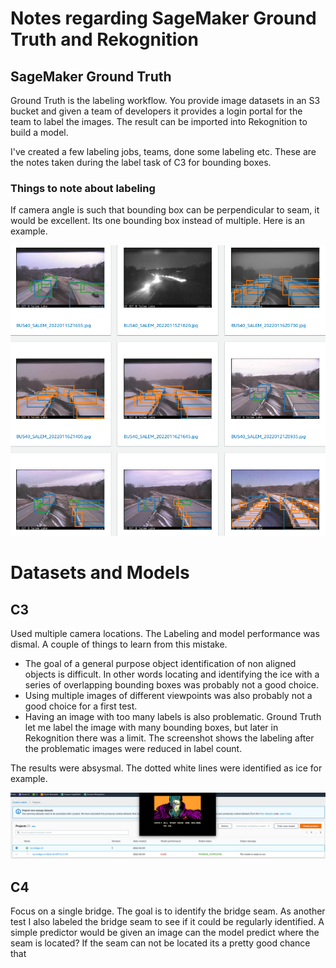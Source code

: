 # Notes regarding SageMaker Ground Truth and Rekognition


## SageMaker Ground Truth

Ground Truth is the labeling workflow.  You provide image datasets in an S3 bucket and given a team of developers it provides a login portal for the team to label the images.  The result can be imported into Rekognition to build a model.

I've created  a few labeling jobs, teams, done some labeling etc.  These
are the notes taken during the label task of C3 for bounding boxes.

### Things to note about labeling

If camera angle is such that bounding box can be perpendicular to seam, it would
be excellent.  Its one bounding box instead of multiple.  Here is an example.

![img](../docs/imgs/groundtruth_c3.png)

# Datasets and Models

## C3

Used multiple camera locations.  The Labeling and model performance was dismal.  A couple of things to learn from this mistake.

* The goal of a general purpose object identification of non aligned objects is difficult.  In other words locating and identifying the ice with a series of overlapping bounding boxes was probably not a good choice.
* Using multiple images of different viewpoints was also probably not a good choice for a first test.
* Having an image with too many labels is also problematic.  Ground Truth let me label the image with many bounding boxes, but later in Rekognition there was a limit.  The screenshot shows the labeling after the problematic images were reduced in label count.

The results were absysmal.  The dotted white lines were identified as ice for example.

![img](../docs/imgs/rekognition_c3.png)


## C4

Focus on a single bridge.  The goal is to identify the bridge seam.  As another test I also labeled the bridge seam to see if it could be regularly identified.  A simple predictor would be given an image can the model predict where the seam is located?  If the seam can not be located its a pretty good chance that 


